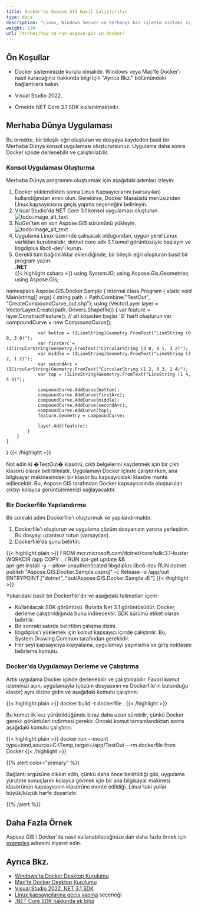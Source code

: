 ```yaml
---
title: Docker'da Aspose.GIS Nasıl Çalıştırılır
type: docs
description: "Linux, Windows Server ve herhangi bir işletim sistemi için bir Docker kapsayıcısında Aspose.GIS çalıştırın."
weight: 139
url: /tr/net/how-to-run-aspose-gis-in-docker/
---
```


## Ön Koşullar

- Docker sisteminizde kurulu olmalıdır. Windows veya Mac'te Docker'ı nasıl kuracağınız hakkında bilgi için "Ayrıca Bkz." bölümündeki bağlantılara bakın.

- Visual Studio 2022.

- Örnekte NET Core 3.1 SDK kullanılmaktadır.


## Merhaba Dünya Uygulaması

Bu örnekte, bir bileşik eğri oluşturan ve dosyaya kaydeden basit bir Merhaba Dünya konsol uygulaması oluşturursunuz. Uygulama daha sonra Docker içinde derlenebilir ve çalıştırılabilir.

### Konsol Uygulaması Oluşturma

Merhaba Dünya programını oluşturmak için aşağıdaki adımları izleyin:
1. Docker yüklendikten sonra Linux Kapsayıcılarını (varsayılan) kullandığından emin olun. Gerekirse, Docker Masaüstü menüsünden Linux kapsayıcısına geçiş yapma seçeneğini belirleyin.
1. Visual Studio'da NET Core 3.1 konsol uygulaması oluşturun.<br>
![todo:image_alt_text](create-a-new-project.png)<br>
1. NuGet'ten en son Aspose.GIS sürümünü yükleyin.<br>
![todo:image_alt_text](nuget-aspose-gis.png)<br>
1. Uygulama Linux üzerinde çalışacak olduğundan, uygun yerel Linux varlıkları kurulmalıdır. dotnet core sdk 3.1 temel görüntüsüyle başlayın ve libgdiplus libc6-dev'i kurun.
1. Gerekli tüm bağımlılıklar eklendiğinde, bir bileşik eğri oluşturan basit bir program yazın:<br>
**.NET**<br>
{{< highlight csharp >}}
using System.IO;
using Aspose.Gis.Geometries;
using Aspose.Gis;

namespace Aspose.GIS.Docker.Sample
{
    internal class Program
    {
        static void Main(string[] args)
        {
            string path = Path.Combine("TestOut", "CreateCompoundCurve_out.shp");
            using (VectorLayer layer = VectorLayer.Create(path, Drivers.Shapefile))
            {
                var feature = layer.ConstructFeature();
                // alt köşeden başlar 'S' harfi oluşturun
                var compoundCurve = new CompoundCurve();

                var bottom = (ILineString)Geometry.FromText("LineString (0 0, 3 0)");
                var firstArc = (ICircularString)Geometry.FromText("CircularString (3 0, 4 1, 3 2)");
                var middle = (ILineString)Geometry.FromText("LineString (3 2, 1 2)");
                var secondArc = (ICircularString)Geometry.FromText("CircularString (1 2, 0 3, 1 4)");
                var top = (ILineString)Geometry.FromText("LineString (1 4, 4 4)");

                compoundCurve.AddCurve(bottom);
                compoundCurve.AddCurve(firstArc);
                compoundCurve.AddCurve(middle);
                compoundCurve.AddCurve(secondArc);
                compoundCurve.AddCurve(top);
                feature.Geometry = compoundCurve;

                layer.Add(feature);
            }
        }
    }
}
{{< /highlight >}}

Not edin ki �TestOut� klasörü, çıktı belgelerini kaydetmek için bir çıktı klasörü olarak belirtilmiştir. Uygulamayı Docker içinde çalıştırırken, ana bilgisayar makinesindeki bir klasör bu kapsayıcıdaki klasöre monte edilecektir. Bu, Aspose.GIS tarafından Docker kapsayıcısında oluşturulan çıktıyı kolayca görüntülemenizi sağlayacaktır.

### Bir Dockerfile Yapılandırma

Bir sonraki adım Dockerfile'ı oluşturmak ve yapılandırmaktır.

1. Dockerfile'ı oluşturun ve uygulama çözüm dosyanızın yanına yerleştirin. Bu dosyayı uzantısız tutun (varsayılan).
1. Dockerfile'da şunu belirtin:

{{< highlight plain >}}
FROM mcr.microsoft.com/dotnet/core/sdk:3.1-buster 
WORKDIR /app
COPY . ./
RUN apt-get update && \
    apt-get install -y --allow-unauthenticated libgdiplus libc6-dev
RUN dotnet publish "Aspose.GIS.Docker.Sample.csproj" -c Release -o /app/out
ENTRYPOINT ["dotnet", "out/Aspose.GIS.Docker.Sample.dll"]
{{< /highlight >}}

Yukarıdaki basit bir Dockerfile'dır ve aşağıdaki talimatları içerir:

- Kullanılacak SDK görüntüsü. Burada Net 3.1 görüntüsüdür. Docker, derleme çalıştırıldığında bunu indirecektir. SDK sürümü etiket olarak belirtilir.
- Bir sonraki satırda belirtilen çalışma dizini.
- libgdiplus'ı yüklemek için komut kapsayıcı içinde çalıştırılır. Bu, System.Drawing.Common tarafından gereklidir.
- Her şeyi kapsayıcıya kopyalama, uygulamayı yayınlama ve giriş noktasını belirleme komutu.

### Docker'da Uygulamayı Derleme ve Çalıştırma

Artık uygulama Docker içinde derlenebilir ve çalıştırılabilir. Favori komut isteminizi açın, uygulamayla (çözüm dosyasının ve Dockerfile'ın bulunduğu klasör) aynı dizine gidin ve aşağıdaki komutu çalıştırın:

{{< highlight plain >}}
docker build -t dockerfile .
{{< /highlight >}}

Bu komut ilk kez yürütüldüğünde biraz daha uzun sürebilir, çünkü Docker gerekli görüntüleri indirmesi gerekir. Önceki komut tamamlandıktan sonra aşağıdaki komutu çalıştırın:

{{< highlight plain >}}
docker run --mount type=bind,source=C:\Temp,target=/app/TestOut --rm dockerfile from Docker
{{< /highlight >}}


{{% alert color="primary" %}} 

Bağlantı argüsüne dikkat edin, çünkü daha önce belirtildiği gibi, uygulama yürütme sonuçlarını kolayca görmek için bir ana bilgisayar makinesi klasörünün kapsayıcının klasörüne monte edildiği. Linux'taki yollar büyük/küçük harfe duyarlıdır.

{{% /alert %}}


## Daha Fazla Örnek

Aspose.GIS'i Docker'da nasıl kullanabileceğinize dair daha fazla örnek için [examples](https://github.com/aspose-gis/Aspose.Gis-for-.NET) adresini ziyaret edin.


## Ayrıca Bkz.

- [Windows'ta Docker Desktop Kurulumu](https://docs.docker.com/docker-for-windows/install/)
- [Mac'te Docker Desktop Kurulumu](https://docs.docker.com/docker-for-mac/install/)
- [Visual Studio 2022, NET 3.1 SDK](https://docs.microsoft.com/en-us/dotnet/core/install/windows?tabs=netcore31#dependencies)
- [Linux kapsayıcılarına geçiş yapma](https://docs.docker.com/docker-for-windows/#switch-between-windows-and-linux-containers) seçeneği
- [.NET Core SDK hakkında ek bilgi](https://hub.docker.com/_/microsoft-dotnet-sdk)

